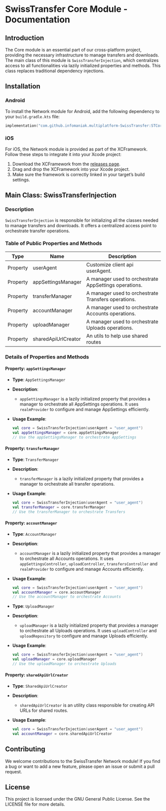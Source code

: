 # SwissTransfer Core Module - Documentation

## Introduction

The Core module is an essential part of our cross-platform project, providing the necessary infrastructure to manage transfers and
downloads. The main class of this module is `SwissTransferInjection`, which centralizes access to all functionalities via lazily
initialized properties and methods. This class replaces traditional dependency injections.

## Installation

### Android

To install the Network module for Android, add the following dependency to your `build.gradle.kts` file:

```kts
implementation("com.github.infomaniak.multiplatform-SwissTransfer:STCore:{tag}")
```

### iOS

For iOS, the Network module is provided as part of the XCFramework. Follow these steps to integrate it into your Xcode project:

1. Download the XCFramework from the [releases page](https://github.com/infomaniak/multiplatform-SwissTransfer/releases).
2. Drag and drop the XCFramework into your Xcode project.
3. Make sure the framework is correctly linked in your target’s build settings.

## Main Class: SwissTransferInjection

### Description

`SwissTransferInjection` is responsible for initializing all the classes needed to manage transfers and downloads. It offers a
centralized access point to orchestrate transfer operations.

### Table of Public Properties and Methods

| Type     | Name                | Description                                           |
|----------|---------------------|-------------------------------------------------------|
| Property | userAgent           | Customize client api userAgent.                       |
| Property | appSettingsManager  | A manager used to orchestrate AppSettings operations. |
| Property | transferManager     | A manager used to orchestrate Transfers operations.   |
| Property | accountManager      | A manager used to orchestrate Accounts operations.    |
| Property | uploadManager       | A manager used to orchestrate Uploads operations.     |
| Property | sharedApiUrlCreator | An utils to help use shared routes                    |

### Details of Properties and Methods

#### Property: `appSettingsManager`

- **Type**: `AppSettingsManager`
- **Description**:
    - `appSettingsManager` is a lazily initialized property that provides a manager to orchestrate all AppSettings operations. It
      uses `realmProvider` to configure and manage AppSettings efficiently.

- **Usage Example**:
  ```kotlin
  val core = SwissTransferInjection(userAgent = "user_agent")
  val appSettingsManager = core.appSettingsManager
  // Use the appSettingsManager to orchestrate AppSettings
  ```

#### Property: `transferManager`

- **Type**: `TransferManager`
- **Description**:
    - `transferManager` is a lazily initialized property that provides a manager to orchestrate all transfer operations.

- **Usage Example**:
  ```kotlin
  val core = SwissTransferInjection(userAgent = "user_agent")
  val transferManager = core.transferManager
  // Use the transferManager to orchestrate Transfers
  ```

#### Property: `accountManager`

- **Type**: `AccountManager`
- **Description**:
    - `accountManager` is a lazily initialized property that provides a manager to orchestrate all Accounts operations. It uses
      `appSettingsController`, `uploadController`, `transfersController` and `realmProvider` to configure and manage Accounts
      efficiently.

- **Usage Example**:
  ```kotlin
  val core = SwissTransferInjection(userAgent = "user_agent")
  val accountManager = core.accountManager
  // Use the accountManager to orchestrate Accounts
  ```

- **Type**: `UploadManager`
- **Description**:
    - `uploadManager` is a lazily initialized property that provides a manager to orchestrate all Uploads operations. It uses
      `uploadController` and `uploadRepository` to configure and manage Uploads efficiently.

- **Usage Example**:
  ```kotlin
  val core = SwissTransferInjection(userAgent = "user_agent")
  val uploadManager = core.uploadManager
  // Use the uploadManager to orchestrate Uploads
  ```

#### Property: `sharedApiUrlCreator`

- **Type**: `SharedApiUrlCreator`
- **Description**:
    - `sharedApiUrlCreator` is an utility class responsible for creating API URLs for shared routes.

- **Usage Example**:
  ```kotlin
  val core = SwissTransferInjection(userAgent = "user_agent")
  val accountManager = core.sharedApiUrlCreator
  ```

## Contributing

We welcome contributions to the SwissTransfer Network module! If you find a bug or want to add a new feature, please open an issue
or submit a pull request.

## License

This project is licensed under the GNU General Public License. See the LICENSE file for more details.
